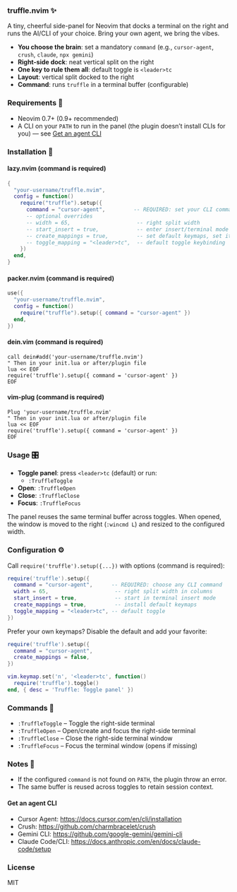 ### truffle.nvim ✨

A tiny, cheerful side-panel for Neovim that docks a terminal on the right and runs the AI/CLI of your choice. Bring your own agent, we bring the vibes.

- **You choose the brain**: set a mandatory `command` (e.g., `cursor-agent`, `crush`, `claude`, `npx gemini`)
- **Right-side dock**: neat vertical split on the right
- **One key to rule them all**: default toggle is `<leader>tc`
- **Layout**: vertical split docked to the right
- **Command**: runs `truffle` in a terminal buffer (configurable)

### Requirements 🧰

- Neovim 0.7+ (0.9+ recommended)
- A CLI on your `PATH` to run in the panel (the plugin doesn’t install CLIs for you) — see [Get an agent CLI](#get-an-agent-cli)

### Installation 🚀

#### lazy.nvim (command is required)

```lua
{
  "your-username/truffle.nvim",
  config = function()
    require("truffle").setup({
      command = "cursor-agent",         -- REQUIRED: set your CLI command, make sure it is available in path
      -- optional overrides
      -- width = 65,                     -- right split width
      -- start_insert = true,            -- enter insert/terminal mode on open
      -- create_mappings = true,         -- set default keymaps, set it to false if you want to use user commands instead
      -- toggle_mapping = "<leader>tc",  -- default toggle keybinding
    })
  end,
}
```

#### packer.nvim (command is required)

```lua
use({
  "your-username/truffle.nvim",
  config = function()
    require("truffle").setup({ command = "cursor-agent" })
  end,
})
```

#### dein.vim (command is required)

```vim
call dein#add('your-username/truffle.nvim')
" Then in your init.lua or after/plugin file
lua << EOF
require('truffle').setup({ command = 'cursor-agent' })
EOF
```

#### vim-plug (command is required)

```vim
Plug 'your-username/truffle.nvim'
" Then in your init.lua or after/plugin file
lua << EOF
require('truffle').setup({ command = 'cursor-agent' })
EOF
```

### Usage 🎛️

- **Toggle panel**: press `<leader>tc` (default) or run:
  - `:TruffleToggle`
- **Open**: `:TruffleOpen`
- **Close**: `:TruffleClose`
- **Focus**: `:TruffleFocus`

The panel reuses the same terminal buffer across toggles. When opened, the window is moved to the right (`:wincmd L`) and resized to the configured width.

### Configuration ⚙️

Call `require('truffle').setup({...})` with options (command is required):

```lua
require('truffle').setup({
  command = "cursor-agent",      -- REQUIRED: choose any CLI command
  width = 65,                     -- right split width in columns
  start_insert = true,            -- start in terminal insert mode
  create_mappings = true,         -- install default keymaps
  toggle_mapping = "<leader>tc", -- default toggle
})
```

Prefer your own keymaps? Disable the default and add your favorite:

```lua
require('truffle').setup({
  command = "cursor-agent",
  create_mappings = false,
})

vim.keymap.set('n', '<leader>tc', function()
  require('truffle').toggle()
end, { desc = 'Truffle: Toggle panel' })
```

### Commands 🧪

- `:TruffleToggle` – Toggle the right-side terminal
- `:TruffleOpen` – Open/create and focus the right-side terminal
- `:TruffleClose` – Close the right-side terminal window
- `:TruffleFocus` – Focus the terminal window (opens if missing)
  

### Notes 📝

- If the configured `command` is not found on `PATH`, the plugin throw an error.
- The same buffer is reused across toggles to retain session context.

#### Get an agent CLI
- Cursor Agent: https://docs.cursor.com/en/cli/installation
- Crush: https://github.com/charmbracelet/crush
- Gemini CLI: https://github.com/google-gemini/gemini-cli
- Claude Code/CLI: https://docs.anthropic.com/en/docs/claude-code/setup

### License

MIT
